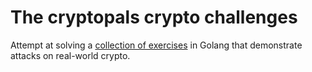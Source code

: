 # The cryptopals crypto challenges

Attempt at solving a [collection of exercises](https://cryptopals.com) in Golang that demonstrate attacks on real-world crypto.
